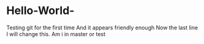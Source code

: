 # Hello-World-
Testing git for the first time
And it appears friendly enough
Now the last line
I will change this. Am i in master or test
